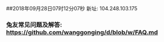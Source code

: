##2018年09月28日07时12分07秒 新址: 104.248.103.175
### 兔友常见问题及解答: https://github.com/wanggonging/d/blob/w/FAQ.md
